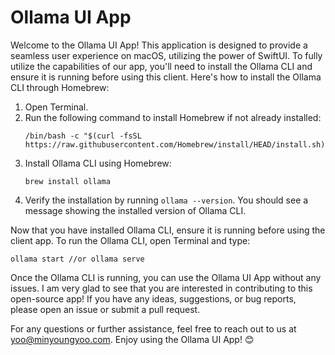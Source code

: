  # Ollama UI App

Welcome to the Ollama UI App! This application is designed to provide a seamless user experience on macOS, utilizing the power of SwiftUI. To fully utilize the capabilities of our app, you'll need to install the Ollama CLI and ensure it is running before using this client. Here's how to install the Ollama CLI through Homebrew:

1. Open Terminal.
2. Run the following command to install Homebrew if not already installed:
   ```
   /bin/bash -c "$(curl -fsSL https://raw.githubusercontent.com/Homebrew/install/HEAD/install.sh)"
   ```
3. Install Ollama CLI using Homebrew:
   ```
   brew install ollama
   ```
4. Verify the installation by running `ollama --version`. You should see a message showing the installed version of Ollama CLI.

Now that you have installed Ollama CLI, ensure it is running before using the client app. To run the Ollama CLI, open Terminal and type:

```
ollama start //or ollama serve
```

Once the Ollama CLI is running, you can use the Ollama UI App without any issues. I am very glad to see that you are interested in contributing to this open-source app! If you have any ideas, suggestions, or bug reports, please open an issue or submit a pull request.

For any questions or further assistance, feel free to reach out to us at [yoo@minyoungyoo.com](mailto:yoo@minyoungyoo.com). Enjoy using the Ollama UI App! 😊
